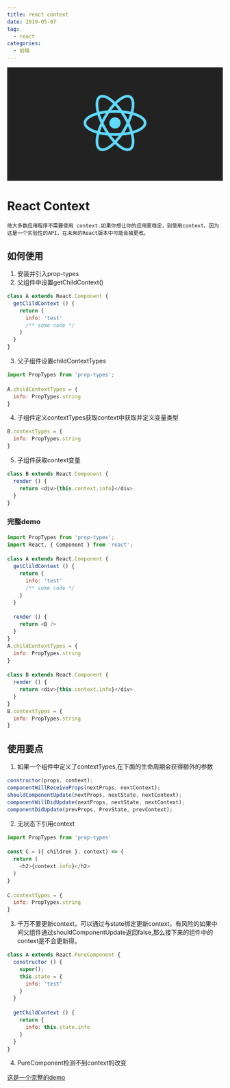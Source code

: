 ```yaml
---
title: react context
date: 2019-05-07
tag: 
  - react
categories:
  - 前端
---
```

![](/imgs/react/theme/common.png)

# React Context
`绝大多数应用程序不需要使用 context.如果你想让你的应用更稳定，别使用context。因为这是一个实验性的API，在未来的React版本中可能会被更改。`

## 如何使用
1. 安装并引入prop-types
2. 父组件中设置getChildContext()
```javascript
class A extends React.Component {
  getClildContext () {
    return {
      info: 'test'
      /** some code */
    }
  }
}
```
3. 父子组件设置childContextTypes
```javascript
import PropTypes from 'prop-types';

A.childContextTypes = {
  info: PropTypes.string
}
```
4. 子组件定义contextTypes获取context中获取并定义变量类型
```javascript
B.contextTypes = {
  info: PropTypes.string
}
```
5. 子组件获取context变量
```javascript
class B extends React.Component {
  render () {
    return <div>{this.context.info}</div>
  }
}
```
### 完整demo
```javascript
import PropTypes from 'prop-types';
import React, { Component } from 'react';

class A extends React.Component {
  getClildContext () {
    return {
      info: 'test'
      /** some code */
    }
  }

  render () {
    return <B />
  }
}
A.childContextTypes = {
  info: PropTypes.string
}

class B extends React.Component {
  render () {
    return <div>{this.context.info}</div>
  }
}
B.contextTypes = {
  info: PropTypes.string
}
```

## 使用要点
1. 如果一个组件中定义了contextTypes,在下面的生命周期会获得额外的参数
```javascript
constructor(props, context);
componentWillReceiveProps(nextProps, nextContext);
shouldComponentUpdate(nextProps, nextState, nextContext);
componentWillDidUpdate(nextProps, nextState, nextContext);
componentDidUpdate(prevProps, PrevState, prevContext);
```
2. 无状态下引用context
```javascript
import PropTypes from 'prop-types'

const C = ({ children }, context) => {
  return (
    <h2>{context.info}</h2>
  )
}

C.contextTypes = {
  info: PropTypes.string
}
```
3. 千万不要更新context，可以通过与state绑定更新context，有风险的如果中间父组件通过shouldComponentUpdate返回false,那么接下来的组件中的context是不会更新得。
```javascript
class A extends React.PureComponent {
  constructor () {
    super();
    this.state = {
      info: 'test'
    }
  }

  getChildContext () {
    return {
      info: this.state.info
    }
  }
}
```
4. PureComponent检测不到context的改变

[这是一个完整的demo](https://codesandbox.io/s/wnj19x0ypw)